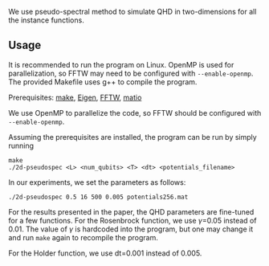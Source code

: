 We use pseudo-spectral method to simulate QHD in two-dimensions for all the instance functions. 

## Usage
It is recommended to run the program on Linux. OpenMP is used for parallelization, so FFTW may need to be configured with `--enable-openmp`. The provided Makefile uses g++ to compile the program.

Prerequisites: [make](https://www.gnu.org/software/make/), [Eigen](https://eigen.tuxfamily.org/index.php?title=Main_Page#Download), [FFTW](https://www.fftw.org/download.html), [matio](https://github.com/tbeu/matio)

We use OpenMP to parallelize the code, so FFTW should be configured with `--enable-openmp`.

Assuming the prerequisites are installed, the program can be run by simply running
```
make
./2d-pseudospec <L> <num_qubits> <T> <dt> <potentials_filename>
```
In our experiments, we set the parameters as follows:
```
./2d-pseudospec 0.5 16 500 0.005 potentials256.mat
```
For the results presented in the paper, the QHD parameters are fine-tuned for a few functions. For the Rosenbrock function, we use $\gamma$=0.05 instead of 0.01. The value of $\gamma$ is hardcoded into the program, but one may change it and run `make` again to recompile the program.

For the Holder function, we use dt=0.001 instead of 0.005.